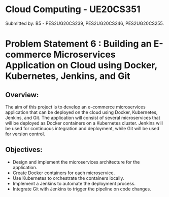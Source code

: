 # Cloud Computing - UE20CS351
Submitted by: 
        B5 - PES2UG20CS239, PES2UG20CS246, PES2UG20CS255.

# Problem Statement 6 : Building an E-commerce Microservices Application on Cloud using Docker, Kubernetes, Jenkins, and Git
## Overview:
The aim of this project is to develop an e-commerce microservices application that can be deployed on the cloud using Docker, Kubernetes, Jenkins, and Git. The application will consist of several microservices that will be deployed as Docker containers on a Kubernetes cluster. Jenkins will be used for continuous integration and deployment, while Git will be used for version control.
## Objectives:
* Design and implement the microservices architecture for the application.
* Create Docker containers for each microservice.
* Use Kubernetes to orchestrate the containers locally.
* Implement a Jenkins to automate the deployment process.
* Integrate Git with Jenkins to trigger the pipeline on code changes.
